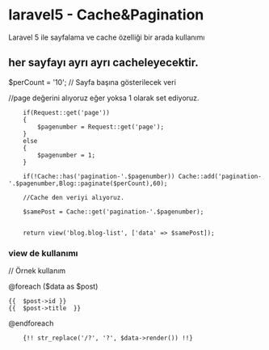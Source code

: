 # laravel5 - Cache&Pagination
Laravel 5 ile sayfalama ve cache özelliği bir arada kullanımı

## her sayfayı ayrı ayrı cacheleyecektir.

$perCount = '10'; // Sayfa başına gösterilecek veri

//page değerini alıyoruz eğer yoksa 1 olarak set ediyoruz.

        if(Request::get('page'))
        {
            $pagenumber = Request::get('page');
        }
        else
        {
            $pagenumber = 1;
        }

        if(!Cache::has('pagination-'.$pagenumber)) Cache::add('pagination-'.$pagenumber,Blog::paginate($perCount),60);
        
        //Cache den veriyi alıyoruz.
        
        $samePost = Cache::get('pagination-'.$pagenumber);


        return view('blog.blog-list', ['data' => $samePost]);
        

### view de kullanımı
  
  // Örnek kullanım
  
  @foreach ($data as $post)
    
    {{  $post->id }}
    {{  $post->title  }}
  
  @endforeach


 <!-- pagination-->
        {!! str_replace('/?', '?', $data->render()) !!}
